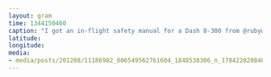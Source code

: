 ```yaml
---
layout: gram
time: 1344150460
caption: "I got an in-flight safety manual for a Dash 8-300 from @rubywhatever and this was definitely my favorite part."
latitude: 
longitude: 
media:
- media/posts/201208/11186982_806549562761604_1848538306_n_17842282084000351.jpg
---
```

